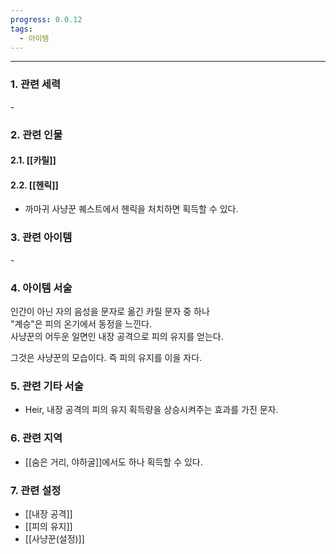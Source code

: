 ```yaml
---
progress: 0.0.12
tags:
  - 아이템
---
```

---
### 1. 관련 세력 
\-

### 2. 관련 인물
#### 2.1. [[카릴]]
#### 2.2. [[헨릭]]
- 까마귀 사냥꾼 퀘스트에서 헨릭을 처치하면 획득할 수 있다.

### 3. 관련 아이템
\-

### 4. 아이템 서술
인간이 아닌 자의 음성을 문자로 옮긴 카릴 문자 중 하나  
"계승"은 피의 온기에서 동정을 느낀다.  
사냥꾼의 어두운 일면인 내장 공격으로 피의 유지를 얻는다.  
  
그것은 사냥꾼의 모습이다. 즉 피의 유지를 이을 자다.

### 5. 관련 기타 서술
- Heir, 내장 공격의 피의 유지 획득량을 상승시켜주는 효과를 가진 문자.

### 6. 관련 지역
- [[숨은 거리, 야하굴]]에서도 하나 획득할 수 있다.

### 7. 관련 설정
- [[내장 공격]]
- [[피의 유지]]
- [[사냥꾼(설정)]]